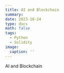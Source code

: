 ```yaml
---
title: AI and Blockchain
summary: 
date: 2023-10-24
type: docs
math: false
tags:
  - Python
  - Solidity
image:
  caption: ''
---
```


AI and Blockchain